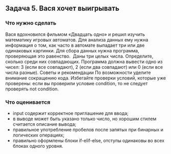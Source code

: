 ## Задача 5. Вася хочет выигрывать
### Что нужно сделать
Вася вдохновился фильмом «Двадцать одно» и решил изучить математику игровых автоматов. Для анализа данных ему нужна информация о том, как часто в автомате выпадает три или две одинаковых картинки. Для сбора данных нужна программа, проверяющая это равенство. 
Даны три целых числа. Определите, сколько среди них совпадающих. Программа должна вывести одно из чисел: 3 (если все совпадают), 2 (если два совпадают) или 0 (если все числа разные).
Советы и рекомендации
По возможности уделите внимание сокращению кода. Избегайте проверки условий, которые уже проверены: если вы проверили условие condition, то не следует проверять not condition.
### Что оценивается
* input содержит корректное приглашение для ввода;
* в выводе может быть указано только число, но хорошим стилем считается описание вывода;
* правильное употребление пробелов после запятых при бинарных и логических операциях;
* правильно оформлены блоки if-elif-else, отступы одинаковы во всех блоках одного уровня.